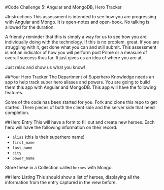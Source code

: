#Code Challenge 5: Angular and MongoDB, Hero Tracker

#Instructions
This assessment is intended to see how you are progressing with Angular and Mongo. It is open-notes and open-book. No talking is allowed for the duration.

A friendly reminder that this is simply a way for us to see how you are individually doing with the technology. If this is no problem, great. If you are struggling with it, get done what you can and still submit. This assessment is not an indicator of how you will perform post Prime or a measure of overall success thus far. It just gives us an idea of where you are at.

Just relax and show us what you know!

##Your Hero Tracker
The Department of Superhero Knowledge needs an app to help track super hero aliases and powers. You are going to build them this app with Angular and MongoDB. This app will have the following features.

Some of the code has been started for you. Fork and clone this repo to get started. There pieces of both the client side and the server side that need completion.

##Hero Entry
This will have a form to fill out and create new heroes. Each hero will have the following information on their record:

* ```alias```  (this is their superhero name)
* ```first_name```
* ```last_name```
* ```city```
* ```power_name```

Store these in a Collection called ```heroes``` with Mongo.

##Hero Listing
This should show a list of heroes, displaying all the information from the entry captured in the view before.